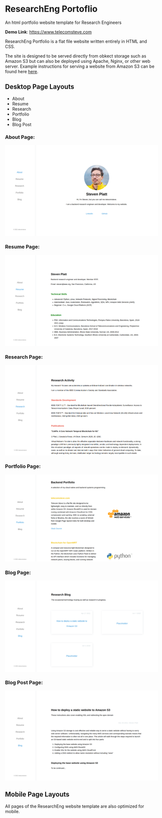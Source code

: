 # ResearchEng Portoflio
An html portfolio website template for Research Engineers 

**Demo Link**: https://www.telecomsteve.com

ResearchEng Portfolio is a flat file website written entirely in HTML and CSS. 

The site is designed to be served directly from obkect storage such as Amazon S3 but can also be deployed using Apache, Nginx, or other web server. Example instructions for serving a website from Amazon S3 can be found here [here](https://medium.com/@kyle.galbraith/how-to-host-a-website-on-s3-without-getting-lost-in-the-sea-e2b82aa6cd38).

## Desktop Page Layouts

- About
- Resume
- Research
- Portfolio
- Blog
- Blog Post

### About Page:

![ResearchEng preview](/img/screenshots/about_page.png)


### Resume Page: 

![ResearchEng preview](/img/screenshots/resume_page.png)

### Research Page:

![ResearchEng preview](/img/screenshots/research_page.png)

### Portfolio Page:

![ResearchEng preview](/img/screenshots/portfolio_page.png)

### Blog Page:

![ResearchEng preview](/img/screenshots/blog_page.png)

### Blog Post Page:

![ResearchEng preview](/img/screenshots/blog_post_page.png)



## Mobile Page Layouts

All pages of the ResearchEng website template are also optimized for mobile. 
